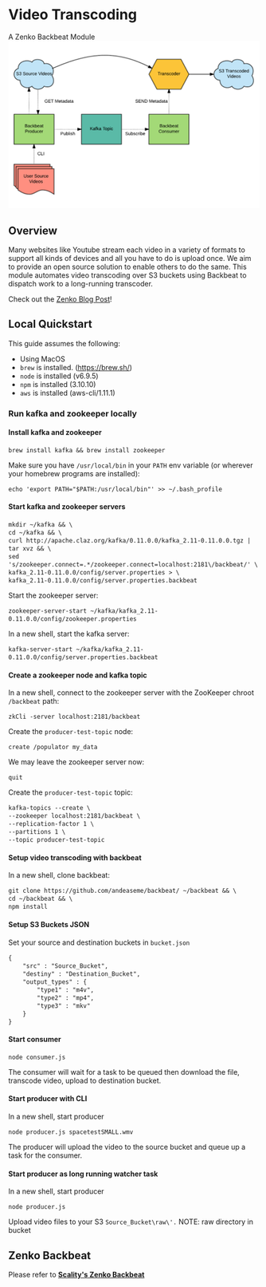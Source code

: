 # Video Transcoding
A Zenko Backbeat Module
![video-transcoding-overview](res/video-transcoding-overview.png)


## Overview
Many websites like Youtube stream each video in a variety of formats to support all kinds of devices and all you have to do is upload once.  We aim to provide an open source solution to enable others to do the same.  This module automates video transcoding over S3 buckets using Backbeat to dispatch work to a long-running transcoder.

Check out the [Zenko Blog Post](http://www.zenko.io/blog/video-automating-video-transcoding/)!

## Local Quickstart

This guide assumes the following:
* Using MacOS
* `brew` is installed. (https://brew.sh/)
* `node` is installed (v6.9.5)
* `npm` is installed (3.10.10)
* `aws` is installed (aws-cli/1.11.1)


### Run kafka and zookeeper locally

#### Install kafka and zookeeper

```
brew install kafka && brew install zookeeper
```

Make sure you have `/usr/local/bin` in your `PATH` env variable (or wherever your homebrew programs are installed):

```
echo 'export PATH="$PATH:/usr/local/bin"' >> ~/.bash_profile
```

#### Start kafka and zookeeper servers

```
mkdir ~/kafka && \
cd ~/kafka && \
curl http://apache.claz.org/kafka/0.11.0.0/kafka_2.11-0.11.0.0.tgz | tar xvz && \
sed 's/zookeeper.connect=.*/zookeeper.connect=localhost:2181\/backbeat/' \
kafka_2.11-0.11.0.0/config/server.properties > \
kafka_2.11-0.11.0.0/config/server.properties.backbeat
```

Start the zookeeper server:

```
zookeeper-server-start ~/kafka/kafka_2.11-0.11.0.0/config/zookeeper.properties
```

In a new shell, start the kafka server:

```
kafka-server-start ~/kafka/kafka_2.11-0.11.0.0/config/server.properties.backbeat
```

#### Create a zookeeper node and kafka topic

In a new shell, connect to the zookeeper server with the ZooKeeper chroot `/backbeat` path:

```
zkCli -server localhost:2181/backbeat
```

Create the `producer-test-topic` node:

```
create /populator my_data
```

We may leave the zookeeper server now:

```
quit
```

Create the `producer-test-topic` topic:

```
kafka-topics --create \
--zookeeper localhost:2181/backbeat \
--replication-factor 1 \
--partitions 1 \
--topic producer-test-topic
```

#### Setup video transcoding with backbeat

In a new shell, clone backbeat:

```
git clone https://github.com/andeaseme/backbeat/ ~/backbeat && \
cd ~/backbeat && \
npm install
```
#### Setup S3 Buckets JSON
Set your source and destination buckets in `bucket.json`
```
{
	"src" : "Source_Bucket",
	"destiny" : "Destination_Bucket",
	"output_types" : {
		"type1" : "m4v",
		"type2" : "mp4",
		"type3" : "mkv"
	}
}
```

#### Start consumer
```
node consumer.js
```
The consumer will wait for a task to be queued then download the file, transcode video, upload to destination bucket.
#### Start producer with CLI

In a new shell, start producer
```
node producer.js spacetestSMALL.wmv
```
The producer will upload the video to the source bucket and queue up a task for the consumer.
#### Start producer as long running watcher task

In a new shell, start producer
```
node producer.js
```
Upload video files to your S3 `Source_Bucket\raw\'.`  NOTE: raw directory in bucket

## Zenko Backbeat

Please refer to ****[Scality's Zenko Backbeat](https://github.com/scality/backbeat)****

